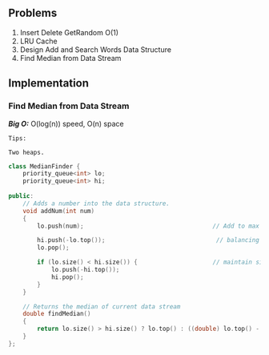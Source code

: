 ## Problems

1. Insert Delete GetRandom O(1)                
2. LRU Cache
3. Design Add and Search Words Data Structure
4. Find Median from Data Stream                


## Implementation

### **Find Median from Data Stream**

***Big O:*** O(log(n)) speed, O(n) space
```
Tips: 

Two heaps.
```
```c++
class MedianFinder {
    priority_queue<int> lo;
    priority_queue<int> hi;
    
public:
    // Adds a number into the data structure.
    void addNum(int num)
    {
        lo.push(num);                                    // Add to max heap

        hi.push(-lo.top());                               // balancing step
        lo.pop();

        if (lo.size() < hi.size()) {                     // maintain size property
            lo.push(-hi.top());
            hi.pop();
        }
    }

    // Returns the median of current data stream
    double findMedian()
    {
        return lo.size() > hi.size() ? lo.top() : ((double) lo.top() - hi.top()) * 0.5;
    }
};
```
